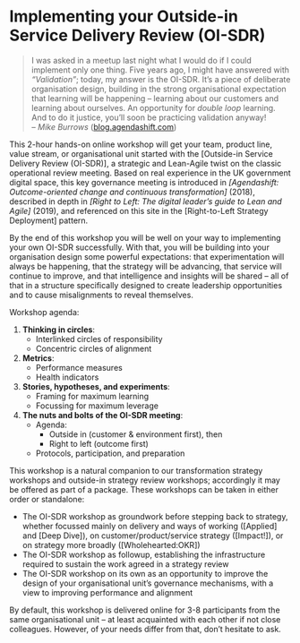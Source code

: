 # Implementing your Outside-in Service Delivery Review (OI-SDR)

> I was asked in a meetup last night what I would do if I could implement only one thing. Five years ago, I might have answered with <i>“Validation”</i>; today, my answer is the OI-SDR. It’s a piece of deliberate organisation design, building in the strong organisational expectation that learning will be happening – learning about our customers and learning about ourselves. An opportunity for *double loop* learning. And to do it justice, you’ll soon be practicing validation anyway!  
> – <cite>Mike Burrows</cite> ([blog.agendashift.com](https://blog.agendashift.com/2020/07/08/2mbm-after-strategy-and-ideation-operation/))

This 2-hour hands-on online workshop will get your team, product line, value stream, or organisational unit started with the [Outside-in Service Delivery Review (OI-SDR)], a strategic and Lean-Agile twist on the classic operational review meeting. Based on real experience in the UK government digital space, this key governance meeting is introduced in *[Agendashift: Outcome-oriented change and continuous transformation]* (2018), described in depth in *[Right to Left: The digital leader’s guide to Lean and Agile]* (2019), and referenced on this site in the [Right-to-Left Strategy Deployment] pattern.

By the end of this workshop you will be well on your way to implementing your own OI-SDR successfully. With that, you will be building into your organisation design some powerful expectations: that experimentation will always be happening, that the strategy will be advancing, that service will continue to improve, and that intelligence and insights will be shared – all of that in a structure specifically designed to create leadership opportunities and to cause misalignments to reveal themselves.

Workshop agenda:

 1. **Thinking in circles**:
      * Interlinked circles of responsibility
      * Concentric circles of alignment
 2. **Metrics**:
      * Performance measures
      * Health indicators
 3. **Stories, hypotheses, and experiments**:
      * Framing for maximum learning
      * Focussing for maximum leverage
 4. **The nuts and bolts of the OI-SDR meeting**:
      * Agenda:
          * Outside in (customer & environment first), then
          * Right to left (outcome first)
      * Protocols, participation, and preparation

This workshop is a natural companion to our transformation strategy workshops and outside-in strategy review workshops; accordingly it may be offered as part of a package. These workshops can be taken in either order or standalone:

  * The OI-SDR workshop as groundwork before stepping back to strategy, whether focussed mainly on delivery and ways of working ([Applied] and [Deep Dive]), on customer/product/service strategy ([Impact!]), or on strategy more broadly ([Wholehearted:OKR])
  * The OI-SDR workshop as followup, establishing the infrastructure required to sustain the work agreed in a strategy review
  * The OI-SDR workshop on its own as an opportunity to improve the design of your organisational unit’s governance mechanisms, with a view to improving performance and alignment

By default, this workshop is delivered online for 3-8 participants from the same organisational unit – at least acquainted with each other if not close colleagues. However, of your needs differ from that, don’t hesitate to ask.
